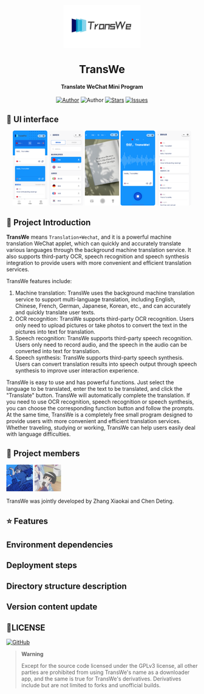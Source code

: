<div align="center">
     <img src="./pics/icon.jpg" align="center" width = "40%">
</div>
<div align="center">
<h1 align = "center">TransWe</h1>
     <h4 align = "center">Translate WeChat Mini Program</h4>
    <a href = "https://dekrt.cn/"><img src="https://img.shields.io/badge/Author-dekrt-blue" alt="Author" /></a>
    <img src="https://img.shields.io/badge/Author-cdt-blue" alt="Author" />
    <a href = "https://github.com/dekrt/TransWe"><img src="https://img.shields.io/github/stars/dekrt/TransWe?style=social" alt="Stars" /></a>
    <a href = "https://github.com/dekrt/TransWe/issues"><img src="https://img.shields.io/github/issues/dekrt/TransWe?color=blue&logoColor=blue" alt="Issues" /></a>
</div>





## 📱 UI interface

<div align = "center">
    <img src="./pics/UI_Translation_Text.png" width="18%" />
    <img src="./pics/UI_Choose_Language.png" width="18%" />
    <img src="./pics/UI_OCR_Translation.png" width="18%" />
    <img src="./pics/UI_Translation_Voice.png" width="18%" />
    <img src="./pics/UI_Translation_History.png" width="18%" />
</div>


## 📖 Project Introduction

**TransWe** means `Translation+Wechat`, and it is a powerful machine translation WeChat applet, which can quickly and accurately translate various languages through the background machine translation service. It also supports third-party OCR, speech recognition and speech synthesis integration to provide users with more convenient and efficient translation services.

TransWe features include:

1. Machine translation: TransWe uses the background machine translation service to support multi-language translation, including English, Chinese, French, German, Japanese, Korean, etc., and can accurately and quickly translate user texts.
2. OCR recognition: TransWe supports third-party OCR recognition. Users only need to upload pictures or take photos to convert the text in the pictures into text for translation.
3. Speech recognition: TransWe supports third-party speech recognition. Users only need to record audio, and the speech in the audio can be converted into text for translation.
4. Speech synthesis: TransWe supports third-party speech synthesis. Users can convert translation results into speech output through speech synthesis to improve user interaction experience.

TransWe is easy to use and has powerful functions. Just select the language to be translated, enter the text to be translated, and click the "Translate" button. TransWe will automatically complete the translation. If you need to use OCR recognition, speech recognition or speech synthesis, you can choose the corresponding function button and follow the prompts. At the same time, TransWe is a completely free small program designed to provide users with more convenient and efficient translation services. Whether traveling, studying or working, TransWe can help users easily deal with language difficulties.

## 🤝 Project members

<p>
     <a href="https://github.com/dekrt"><img src="./pics/dekrt.jpg" width="70px" alt="dekrt" border-radius: "50%"/></a>
     <a href="https://github.com/chendeting88"><img src="./pics/chendeting88.jpg" width="70px" alt="chendeting88" radius: "50%"/></a>
</p>


TransWe was jointly developed by Zhang Xiaokai and Chen Deting.

## ⭐️ Features

## Environment dependencies

## Deployment steps

## Directory structure description

## Version content update



## 📃LICENSE

 [![GitHub](https://img.shields.io/github/license/dekrt/TransWe?style=for-the-badge)](https://github.com/dekrt/TransWe/blob/main/LICENSE)

>**Warning**
>
>Except for the source code licensed under the GPLv3 license, all other parties are prohibited from using TransWe's name as a downloader app, and the same is true for TransWe's derivatives.
>Derivatives include but are not limited to forks and unofficial builds.
